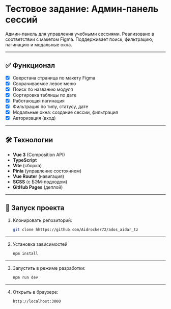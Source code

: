 # Тестовое задание: Админ-панель сессий

Админ-панель для управления учебными сессиями. Реализовано в соответствии с макетом Figma. Поддерживает поиск, фильтрацию, пагинацию и модальные окна.

---

## ✅ Функционал

- [x] Сверстана страница по макету Figma
- [x] Сворачиваемое левое меню
- [x] Поиск по названию модуля
- [x] Сортировка таблицы по дате
- [x] Работающая пагинация
- [x] Фильтрация по типу, статусу, дате
- [x] Модальные окна: создание сессии, фильтрация
- [x] Авторизация (вход)

---

## 🛠 Технологии

- **Vue 3** (Composition API)
- **TypeScript**
- **Vite** (сборка)
- **Pinia** (управление состоянием)
- **Vue Router** (навигация)
- **SCSS** (с БЭМ-подходом)
- **GitHub Pages** (деплой)

---

## 🚀 Запуск проекта

1. Клонировать репозиторий:
   ```bash
   git clone hhttps://github.com/Aidrocker72/ados_aidar_tz
---

2. Установка зависимостей 
    ```bash
    npm install
---

3. Запустить в режиме разработки:
    ```bash
    npm run dev
---

4. Открыть в браузере:
    ```bash
    http://localhost:3000

